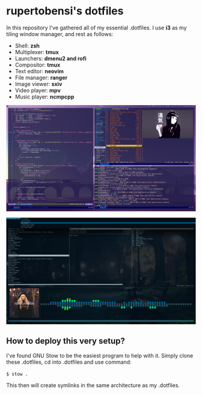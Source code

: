 rupertobensi's dotfiles
===================

In this repository I've gathered all of my essential .dotfiles. I use **i3** as my
tiling window manager, and rest as follows:

* Shell: **zsh**
* Multiplexer: **tmux**
* Launchers: **dmenu2 and rofi**
* Compositor: **tmux**
* Text editor: **neovim**
* File manager: **ranger**
* Image viewer: **sxiv**
* Video player: **mpv**
* Music player: **ncmpcpp**

![current setup](desktop.png)

![+1](desktop2.png)

How to deploy this very setup?
------------------------------

I've found GNU Stow to be the easiest program to help with it. Simply clone
these .dotfiles, cd into .dotfiles and use command:

`$ stow .`

This then will create symlinks in the same architecture as my .dotfiles.

[1]: https://github.com/sorin-ionescu/prezto
[2]: https://www.gnu.org/software/stow/
